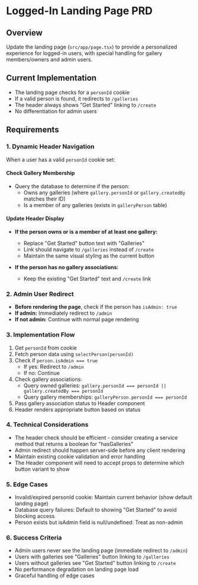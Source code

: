 # Logged-In Landing Page PRD

## Overview
Update the landing page (`src/app/page.tsx`) to provide a personalized experience for logged-in users, with special handling for gallery members/owners and admin users.

## Current Implementation
- The landing page checks for a `personId` cookie
- If a valid person is found, it redirects to `/galleries`
- The header always shows "Get Started" linking to `/create`
- No differentiation for admin users

## Requirements

### 1. Dynamic Header Navigation
When a user has a valid `personId` cookie set:

#### Check Gallery Membership
- Query the database to determine if the person:
  - Owns any galleries (where `gallery.personId` or `gallery.createdBy` matches their ID)
  - Is a member of any galleries (exists in `galleryPerson` table)

#### Update Header Display
- **If the person owns or is a member of at least one gallery:**
  - Replace "Get Started" button text with "Galleries"
  - Link should navigate to `/galleries` instead of `/create`
  - Maintain the same visual styling as the current button

- **If the person has no gallery associations:**
  - Keep the existing "Get Started" text and `/create` link

### 2. Admin User Redirect
- **Before rendering the page**, check if the person has `isAdmin: true`
- **If admin:** Immediately redirect to `/admin`
- **If not admin:** Continue with normal page rendering

### 3. Implementation Flow
1. Get `personId` from cookie
2. Fetch person data using `selectPerson(personId)`
3. Check if `person.isAdmin === true`
   - If yes: Redirect to `/admin`
   - If no: Continue
4. Check gallery associations:
   - Query owned galleries: `gallery.personId === personId || gallery.createdBy === personId`
   - Query gallery memberships: `galleryPerson.personId === personId`
5. Pass gallery association status to Header component
6. Header renders appropriate button based on status

### 4. Technical Considerations
- The header check should be efficient - consider creating a service method that returns a boolean for "hasGalleries"
- Admin redirect should happen server-side before any client rendering
- Maintain existing cookie validation and error handling
- The Header component will need to accept props to determine which button variant to show

### 5. Edge Cases
- Invalid/expired personId cookie: Maintain current behavior (show default landing page)
- Database query failures: Default to showing "Get Started" to avoid blocking access
- Person exists but isAdmin field is null/undefined: Treat as non-admin

### 6. Success Criteria
- Admin users never see the landing page (immediate redirect to `/admin`)
- Users with galleries see "Galleries" button linking to `/galleries`
- Users without galleries see "Get Started" button linking to `/create`
- No performance degradation on landing page load
- Graceful handling of edge cases